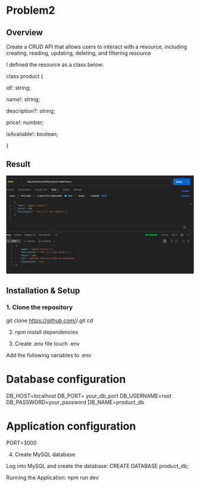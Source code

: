 # Problem2

## Overview

Create a CRUD API that allows users to interact with a resource, including creating, reading, updating, deleting, and filtering resource

I defined the resource as a class below:

class product {
    
  id!: string;

  name!: string;
 
  description?: string;

  price!: number;

  isAvailable!: boolean;

}


## Result

![HomePage](./images/image1.png)





## Installation & Setup

### 1. Clone the repository

git clone https://github.com/<your-username>/<your-repo>.git
cd <your-repo>


2. npm install dependencies


3. Create .env file
touch .env

Add the following variables to .env

# Database configuration
DB_HOST=localhost
DB_PORT= your_db_port
DB_USERNAME=root
DB_PASSWORD=your_password
DB_NAME=product_db

# Application configuration
PORT=3000

4. Create MySQL database

Log into MySQL and create the database: CREATE DATABASE product_db;


Running the Application: npm run dev

